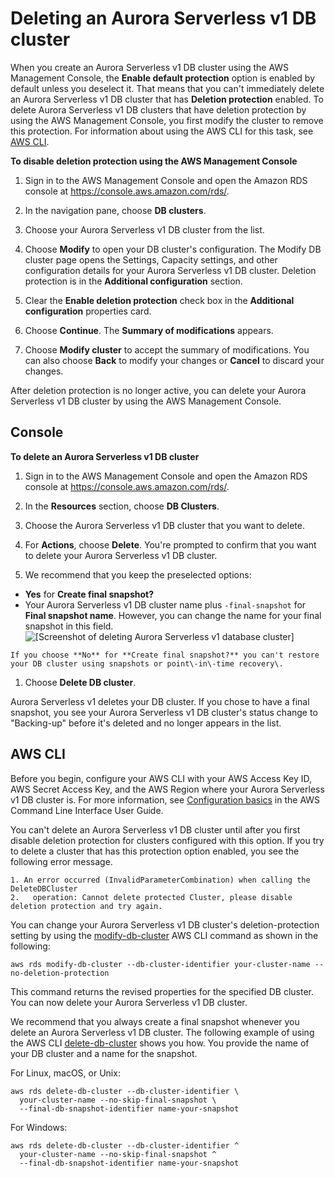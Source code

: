 # Deleting an Aurora Serverless v1 DB cluster<a name="aurora-serverless.delete"></a>

 When you create an Aurora Serverless v1 DB cluster using the AWS Management Console, the **Enable default protection** option is enabled by default unless you deselect it\. That means that you can't immediately delete an Aurora Serverless v1 DB cluster that has **Deletion protection** enabled\. To delete Aurora Serverless v1 DB clusters that have deletion protection by using the AWS Management Console, you first modify the cluster to remove this protection\. For information about using the AWS CLI for this task, see [AWS CLI](#aurora-serverless.delete.cli)\. 

**To disable deletion protection using the AWS Management Console**

1. Sign in to the AWS Management Console and open the Amazon RDS console at [https://console\.aws\.amazon\.com/rds/](https://console.aws.amazon.com/rds/)\.

1.  In the navigation pane, choose **DB clusters**\. 

1.  Choose your Aurora Serverless v1 DB cluster from the list\. 

1.  Choose **Modify** to open your DB cluster's configuration\. The Modify DB cluster page opens the Settings, Capacity settings, and other configuration details for your Aurora Serverless v1 DB cluster\. Deletion protection is in the **Additional configuration** section\. 

1.  Clear the **Enable deletion protection** check box in the **Additional configuration** properties card\. 

1.  Choose **Continue**\. The **Summary of modifications** appears\. 

1.  Choose **Modify cluster** to accept the summary of modifications\. You can also choose **Back** to modify your changes or **Cancel** to discard your changes\. 

 After deletion protection is no longer active, you can delete your Aurora Serverless v1 DB cluster by using the AWS Management Console\. 

## Console<a name="aurora-serverless.delete.console"></a>

**To delete an Aurora Serverless v1 DB cluster**

1. Sign in to the AWS Management Console and open the Amazon RDS console at [https://console\.aws\.amazon\.com/rds/](https://console.aws.amazon.com/rds/)\.

1.  In the **Resources** section, choose **DB Clusters**\. 

1.  Choose the Aurora Serverless v1 DB cluster that you want to delete\. 

1.  For **Actions**, choose **Delete**\. You're prompted to confirm that you want to delete your Aurora Serverless v1 DB cluster\. 

1.  We recommend that you keep the preselected options: 
   +  **Yes** for **Create final snapshot?** 
   +  Your Aurora Serverless v1 DB cluster name plus `-final-snapshot` for **Final snapshot name**\. However, you can change the name for your final snapshot in this field\.   
![\[Screenshot of deleting Aurora Serverless v1 database cluster\]](http://docs.aws.amazon.com/AmazonRDS/latest/AuroraUserGuide/images/aurora-sles-delete-db-1.png)

    If you choose **No** for **Create final snapshot?** you can't restore your DB cluster using snapshots or point\-in\-time recovery\. 

1.  Choose **Delete DB cluster**\. 

 Aurora Serverless v1 deletes your DB cluster\. If you chose to have a final snapshot, you see your Aurora Serverless v1 DB cluster's status change to "Backing\-up" before it's deleted and no longer appears in the list\. 

## AWS CLI<a name="aurora-serverless.delete.cli"></a>

 Before you begin, configure your AWS CLI with your AWS Access Key ID, AWS Secret Access Key, and the AWS Region where your Aurora Serverless v1 DB cluster is\. For more information, see [Configuration basics](https://docs.aws.amazon.com/cli/latest/userguide/cli-configure-quickstart.html#cli-configure-quickstart-config) in the AWS Command Line Interface User Guide\. 

 You can't delete an Aurora Serverless v1 DB cluster until after you first disable deletion protection for clusters configured with this option\. If you try to delete a cluster that has this protection option enabled, you see the following error message\. 

```
1. An error occurred (InvalidParameterCombination) when calling the DeleteDBCluster
2.   operation: Cannot delete protected Cluster, please disable deletion protection and try again.
```

 You can change your Aurora Serverless v1 DB cluster's deletion\-protection setting by using the [modify\-db\-cluster](https://docs.aws.amazon.com/cli/latest/reference/rds/modify-db-cluster.html) AWS CLI command as shown in the following: 

```
aws rds modify-db-cluster --db-cluster-identifier your-cluster-name --no-deletion-protection
```

 This command returns the revised properties for the specified DB cluster\. You can now delete your Aurora Serverless v1 DB cluster\. 

 We recommend that you always create a final snapshot whenever you delete an Aurora Serverless v1 DB cluster\. The following example of using the AWS CLI [delete\-db\-cluster](https://docs.aws.amazon.com/cli/latest/reference/rds/delete-db-cluster.html) shows you how\. You provide the name of your DB cluster and a name for the snapshot\. 

For Linux, macOS, or Unix:

```
aws rds delete-db-cluster --db-cluster-identifier \
  your-cluster-name --no-skip-final-snapshot \
  --final-db-snapshot-identifier name-your-snapshot
```

For Windows:

```
aws rds delete-db-cluster --db-cluster-identifier ^
  your-cluster-name --no-skip-final-snapshot ^
  --final-db-snapshot-identifier name-your-snapshot
```